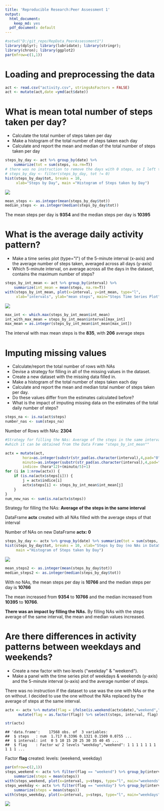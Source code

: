 ```yaml
---
title: 'Reproducible Research:Peer Assessment 1'
output:
  html_document:
    keep_md: yes
  pdf_document: default
---
```


```r
#setwd("D:/git_repo/RepData_PeerAssessment1")
library(dplyr); library(lubridate); library(stringr); 
library(chron); library(ggplot2)
par(mfrow=c(1,1))
```
# Loading and preprocessing the data

```r
act <- read.csv("activity.csv", stringsAsFactors = FALSE)
act <- mutate(act,date =ymd(act$date)) 
```
# What is mean total number of steps taken per day?
* Calculate the total number of steps taken per day
* Make a histogram of the total number of steps taken each day
* Calculate and report the mean and median of the total number of steps taken per day

```r
steps_by_day <- act %>% group_by(date) %>% 
    summarize(tot = sum(steps, na.rm=T))
# there was no instruction to remove the days with 0 steps, so I left these days
# steps_by_day <- filter(steps_by_day, tot != 0)
hist(steps_by_day$tot, breaks = 10, 
     xlab="Steps by Day", main ="Histogram of Steps taken by Day")
```

![](PA1_template_files/figure-html/unnamed-chunk-2-1.png)<!-- -->

```r
mean_steps <- as.integer(mean(steps_by_day$tot))
median_steps <- as.integer(median(steps_by_day$tot))
```
The mean steps per day is **9354** and the
median steps per day is **10395**

# What is the average daily activity pattern?
* Make a time series plot (type="l") of the 5-minute interval (x-axis) and the average number of steps taken, averaged across all days (y-axis)
* Which 5-minute interval, on average across all the days in the dataset, contains the maximum number of steps?

```r
steps_by_int_mean <- act %>% group_by(interval) %>% 
    summarize(int_mean = mean(steps, na.rm=T))
with(steps_by_int_mean, plot(x=interval, y=int_mean, type="l", 
     xlab="intervals", ylab="mean steps", main="Steps Time Series Plot"))
```

![](PA1_template_files/figure-html/unnamed-chunk-3-1.png)<!-- -->

```r
max_int <- which.max(steps_by_int_mean$int_mean)
int_with_max_mean = steps_by_int_mean$interval[max_int]
max_mean = as.integer(steps_by_int_mean$int_mean[max_int])
```
The interval with max mean steps is the **835**, 
with **206** average steps

# Imputing missing values
* Calculate/report the total number of rows with NAs
* Devise a strategy for filling in all of the missing values in the dataset. 
* Create a new dataset with the missing data filled in.
* Make a histogram of the total number of steps taken each day
* Calculate and report the mean and median total number of steps taken per day. 
* Do these values differ from the estimates calculated before? 
* What is the impact of imputing missing data on the estimates of the total daily number of steps?

```r
steps_na <- is.na(act$steps)
number_nas <- sum(steps_na) 
```
Number of Rows with NAs: **2304**

```r
#Strategy for filling the NAs: Average of the steps in the same interval
#which it can be obtained from the Data Frame "steps_by_int_mean""

actx = mutate(act,
        hora=as.integer(substr(str_pad(as.character(interval),4,pad="0"),1,2)),
        minuto=as.integer(substr(str_pad(as.character(interval),4,pad="0"),3,4)),
        indice= (hora*12)+(minuto/5)+1)
for (i in 1:nrow(actx)) {
    if (is.na(actx$steps[i])) {
        j = actx$indice[i]
        actx$steps[i] <- steps_by_int_mean$int_mean[j]
    }
}
num_new_nas <- sum(is.na(actx$steps))
```
Strategy for filling the NAs: **Average of the steps in the same interval**

DataFrame **actx** created with all NAs filled with the average steps of that interval

Number of NAs on new DataFrame **actx: 0** 


```r
steps_by_day <- actx %>% group_by(date) %>% summarize(tot = sum(steps, na.rm=T))
hist(steps_by_day$tot, breaks = 10, xlab="Steps by Day (no NAs in DataSet)", 
     main ="Histogram of Steps taken by Day")
```

![](PA1_template_files/figure-html/unnamed-chunk-6-1.png)<!-- -->

```r
mean_steps2 <- as.integer(mean(steps_by_day$tot))
median_steps2 <- as.integer(median(steps_by_day$tot))
```
With no NAs, the mean steps per day is **10766** and the
median steps per day is **10766**

The mean increased from **9354** to **10766** and the median increased from **10395** to **10766**.

**There was an impact by filling the NAs.** By filling NAs with the steps average of the  same interval, the mean and median values increased.


# Are there differences in activity patterns between weekdays and weekends?
* Create a new factor with two levels ("weekday" & "weekend").
* Make a panel with the time series plot of weekdays & weekends (y-axis) and the 5-minute interval (x-axis) and the average number of steps. 

There was no instruction if the dataset to use was the one with NAs or the on without. I decided to use the one without the NAs replaced by the average of steps at the same interval.

```r
actx <- actx %>% mutate(flag = ifelse(is.weekend(actx$date),"weekend","weekday" )) %>%
      mutate(flag = as.factor(flag)) %>% select(steps, interval, flag) 

str(actx)
```

```
## 'data.frame':	17568 obs. of  3 variables:
##  $ steps   : num  1.717 0.3396 0.1321 0.1509 0.0755 ...
##  $ interval: int  0 5 10 15 20 25 30 35 40 45 ...
##  $ flag    : Factor w/ 2 levels "weekday","weekend": 1 1 1 1 1 1 1 1 1 1 ...
```
Factor **flag** created: levels: (weekend, weekday)

```r
par(mfrow=c(2,1))
steps_weekend <- actx %>% filter(flag == "weekend") %>% group_by(interval) %>% 
    summarize(steps = mean(steps))
with(steps_weekend, plot(x=interval, y=steps, type="l", main="weekends"))
steps_weekday <- actx %>% filter(flag == "weekday") %>% group_by(interval) %>% 
    summarize(steps = mean(steps))
with(steps_weekday, plot(x=interval, y=steps, type="l", main="weekdays"))
```

![](PA1_template_files/figure-html/unnamed-chunk-8-1.png)<!-- -->
